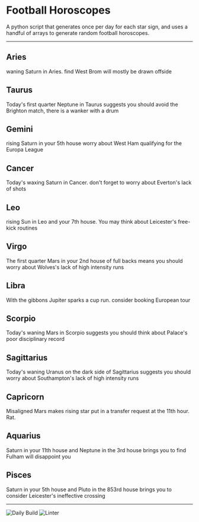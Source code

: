 # Football Horoscopes

A python script that generates once per day for each star sign, and uses a handful of arrays to generate random football horoscopes.

---

<!-- horoscopes_item starts -->
<h2>Aries</h2><p>waning Saturn in Aries. find West Brom will mostly be drawn offside</p><h2>Taurus</h2><p>Today's first quarter Neptune in Taurus suggests you should avoid the Brighton match, there is a wanker with a drum</p><h2>Gemini</h2><p>rising Saturn in your 5th house worry about West Ham qualifying for the Europa League</p><h2>Cancer</h2><p>Today's waxing Saturn in Cancer. don't forget to worry about Everton's lack of shots</p><h2>Leo</h2><p>rising Sun in Leo and your 7th house. You may think about Leicester's free-kick routines</p><h2>Virgo</h2><p>The first quarter Mars in your 2nd house of full backs means you should worry about Wolves's lack of high intensity runs</p><h2>Libra</h2><p>With the gibbons Jupiter sparks a cup run. consider booking European tour</p><h2>Scorpio</h2><p>Today's waning Mars in Scorpio suggests you should think about Palace's poor disciplinary record</p><h2>Sagittarius</h2><p>Today's waning Uranus on the dark side of Sagittarius suggests you should worry about Southampton's lack of high intensity runs</p><h2>Capricorn</h2><p>Misaligned Mars makes rising star put in a transfer request at the 11th hour. Rat.</p><h2>Aquarius</h2><p>Saturn in your 11th house and Neptune in the 3rd house brings you to find Fulham will disappoint you</p><h2>Pisces</h2><p>Saturn in your 5th house and Pluto in the 853rd house brings you to consider Leicester's ineffective crossing</p>
<!-- horoscopes_item ends -->

---

![Daily Build](https://github.com/MatBenfield/horofootball.thechels.uk/workflows/Daily%20Build/badge.svg) ![Linter](https://github.com/MatBenfield/horofootball.thechels.uk/workflows/Linter/badge.svg)
